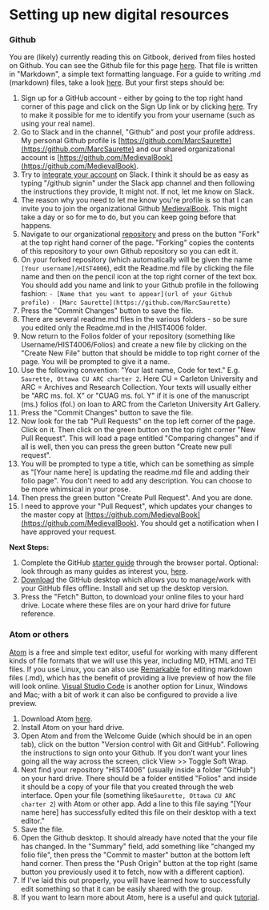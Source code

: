 # Setting up new digital resources



### Github

You are (likely) currently reading this on Gitbook, derived from files hosted on Github. You can see the Github file for this page [here](https://github.com/MarcSaurette/Gitbook/blob/master/week-1-and-2/signing-up.md). That file is written in "Markdown", a simple text formatting language. For a guide to writing .md (markdown) files, take a look [here](https://help.github.com/categories/writing-on-github/). But your first steps should be:

1. Sign up for a GitHub account - either by going to the top right hand corner of this page and click on the Sign Up link or by clicking [here](https://github.com/join?source=header-repo). Try to make it possible for me to identify you from your username (such as using your real name).&#x20;
2. Go to Slack and in the channel, "Github" and post your profile address. My personal Github profile is [https://github.com/MarcSaurette](https://github.com/MarcSaurette) and our shared organizational account is [https://github.com/MedievalBook](https://github.com/MedievalBook).
3. Try to [integrate your account](https://get.slack.help/hc/en-us/articles/232289568-GitHub-for-Slack) on Slack. I think it should be as easy as typing "/github signin" under the Slack app channel and then following the instructions they provide, It might not. If not, let me know on Slack.
4. The reason why you need to let me know you're profile is so that I can invite you to join the organizational Github [MedievalBook](https://github.com/MedievalBook). This might take a day or so for me to do, but you can keep going before that happens.
5. Navigate to our organizational [repository](https://github.com/MedievalBook/HIST4006) and press on the button "Fork" at the top right hand corner of the page. "Forking" copies the contents of this repository to your own Github repository so you can edit it.
6. On your forked repository (which automatically will be given the name `[Your username]/HIST4006`), edit the Readme.md file by clicking the file name and then on the pencil icon at the top right corner of the text box. You should add you name and link to your Github profile in the following fashion: `- [Name that you want to appear](url of your Github profile)` `- [Marc Saurette](https://github.com/MarcSaurette)`
7. Press the "Commit Changes" button to save the file.&#x20;
8. There are several readme.md files in the various folders - so be sure you edited only the Readme.md in the /HIST4006 folder.&#x20;
9. Now return to the Folios folder of your repository (something like Username/HIST4006/Folios) and create a new file by clicking on the "Create New File" button that should be middle to top right corner of the page. You will be prompted to give it a name.&#x20;
10. Use the following convention: "Your last name, Code for text." E.g. `Saurette, Ottawa CU ARC charter 2`. Here CU = Carleton University and ARC = Archives and Research Collection. Your texts will usually either be "ARC ms. fol. X" or "CUAG ms. fol. Y" if it is one of the manuscript (ms.) folios (fol.) on loan to ARC from the Carleton University Art Gallery.&#x20;
11. Press the "Commit Changes" button to save the file.
12. Now look for the tab "Pull Requests" on the top left corner of the page. Click on it. Then click on the green button on the top right corner "New Pull Request". This will load a page entitled "Comparing changes" and if all is well, then you can press the green button "Create new pull request".
13. You will be prompted to type a title, which can be something as simple as "\[Your name here] is updating the readme.md file and adding their folio page". You don't need to add any description. You can choose to be more whimsical in your prose.
14. Then press the green button "Create Pull Request". And you are done.&#x20;
15. I need to approve your "Pull Request", which updates your changes to the master copy at [https://github.com/MedievalBook](https://github.com/MedievalBook). You should get a notification when I have approved your request.

**Next Steps:**

1. Complete the GitHub [starter guide](https://guides.github.com/activities/hello-world/) through the browser portal. Optional: look through as many guides as interest you, [here](https://guides.github.com).
2. [Download](https://desktop.github.com) the GitHub desktop which allows you to manage/work with your GitHub files offline. Install and set up the desktop version.
3. Press the "Fetch" Button, to download your online files to your hard drive. Locate where these files are on your hard drive for future reference.

### Atom or others

[Atom](https://atom.io) is a free and simple text editor, useful for working with many different kinds of file formats that we will use this year, including MD, HTML and TEI files. If you use Linux, you can also use [Remarkable](https://remarkableapp.github.io) for editing markdown files (.md), which has the benefit of providing a live preview of how the file will look online. [Visual Studio Code](https://code.visualstudio.com) is another option for Linux, Windows and Mac; with a bit of work it can also be configured to provide a live preview.

1. Download Atom [here](https://atom.io).
2. Install Atom on your hard drive.
3. Open Atom and from the Welcome Guide (which should be in an open tab), click on the button "Version control with Git and GitHub". Following the instructions to sign onto your Github. If you don’t want your lines going all the way across the screen, click View >> Toggle Soft Wrap.
4. Next find your repository "HIST4006" (usually inside a folder "GitHub") on your hard drive. There should be a folder entitled "Folios" and inside it should be a copy of your file that you created through the web interface.  Open your file (something like`Saurette, Ottawa CU ARC charter 2`) with Atom or other app. Add a line to this file saying "\[Your name here] has successfully edited this file on their desktop with a text editor."
5. Save the file.
6. Open the Github desktop. It should already have noted that the your file has changed. In the "Summary" field, add something like "changed my folio file", then press the "Commit to master" button at the bottom left hand corner. Then press the "Push Origin" button at the top right (same button you previously used it to fetch, now with a different caption).
7. If I've laid this out properly, you will have learned how to successfully edit something so that it can be easily shared with the group.
8. If you want to learn more about Atom, here is a useful and quick [tutorial](https://www.portent.com/blog/content-strategy/atom-markdown.htm).
